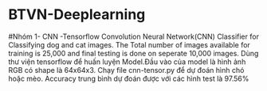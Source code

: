 # BTVN-Deeplearning
#Nhóm 1- CNN -Tensorflow
Convolution Neural Network(CNN) Classifier for Classifying dog and cat images. The Total number of images available for training is 25,000 and final testing is done on seperate 10,000 images. Dùng thư viện tensorflow để huấn luyện Model.Đầu vào của model là hình ảnh RGB có shape là 64x64x3. Chạy file cnn-tensor.py để dự đoán hình chó hoặc mèo.
Accuracy trung bình dự đoán được với các hình test là 97.56%
